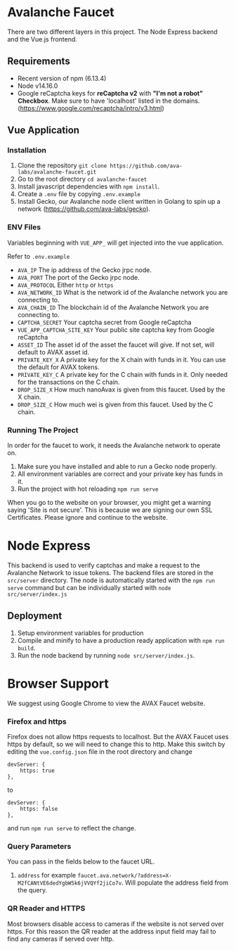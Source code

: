 # Avalanche Faucet

There are two different layers in this project. The Node Express backend and the Vue.js frontend.

## Requirements
- Recent version of npm (6.13.4)
- Node v14.16.0
- Google reCaptcha keys for **reCaptcha v2** with **"I'm not a robot" Checkbox**. Make sure to have 'localhost' listed in the domains. (https://www.google.com/recaptcha/intro/v3.html)

## Vue Application
### Installation
1) Clone the repository ``git clone https://github.com/ava-labs/avalanche-faucet.git``
2) Go to the root directory `cd avalanche-faucet`
3) Install javascript dependencies with ``npm install``.
4) Create a ``.env`` file by copying ``.env.example`` 
5) Install Gecko, our Avalanche node client written in Golang to spin up a network (https://github.com/ava-labs/gecko). 

### ENV Files
Variables beginning with ``VUE_APP_`` will get injected into the vue application.
 
Refer to ``.env.example``

- ``AVA_IP`` The ip address of the Gecko jrpc node.
- ``AVA_PORT`` The port of the Gecko jrpc node.
- ``AVA_PROTOCOL`` Either ``http`` or ``https``
- ``AVA_NETWORK_ID`` What is the network id of the Avalanche network you are connecting to.
- ``AVA_CHAIN_ID`` The blockchain id of the Avalanche  Network you are connecting to.
- ``CAPTCHA_SECRET`` Your captcha secret from Google reCaptcha
- ``VUE_APP_CAPTCHA_SITE_KEY`` Your public site captcha key from Google reCaptcha
- ``ASSET_ID`` The asset id of the asset the faucet will give. If not set, will default to AVAX asset id.
- ``PRIVATE_KEY_X`` A private key for the X chain with funds in it. You can use the default for AVAX tokens.
- ``PRIVATE_KEY_C`` A private key for the C chain with funds in it. Only needed for the transactions on the C chain.
- ``DROP_SIZE_X`` How much nanoAvax is given from this faucet. Used by the X chain.
- ``DROP_SIZE_C`` How much wei is given from this faucet. Used by the C chain.

### Running The Project

In order for the faucet to work, it needs the Avalanche network to operate on. 
1) Make sure you have installed and able to run a Gecko node properly.
2) All environment variables are correct and your private key has funds in it.
2) Run the project with hot reloading ``npm run serve``

When you go to the website on your browser, you might get a warning saying 
'Site is not secure'. This is because we are signing our own SSL Certificates. Please ignore and continue to the website.

# Node Express

This backend is used to verify captchas and make a request to the Avalanche Network to issue tokens. The backend files are stored 
in the ``src/server`` directory.
The node is automatically started with the ``npm run serve`` command but can be individually started with ``node src/server/index.js``

## Deployment
 1) Setup environment variables for production
 2) Compile and minify to have a production ready application with ``npm run build``. 
 3) Run the node backend by running ``node src/server/index.js``.




# Browser Support

We suggest using Google Chrome to view the AVAX Faucet website.

### Firefox and https

Firefox does not allow https requests to localhost. But the AVAX Faucet uses https by default, so we will need to change this to http. Make this switch by editing the `vue.config.json` file in the root directory and change 

```
devServer: {
    https: true
},
```

to

```
devServer: {
    https: false
},
```

and run `npm run serve` to reflect the change.


### Query Parameters
You can pass in the fields below to the faucet URL.
1) `address` for example `faucet.ava.network/?address=X-M2fCANtVE6dedYgbW5k6jVVQYf2jiCo7v`. Will populate the address field from the query.

### QR Reader and HTTPS
Most browsers disable access to cameras if the website is not served over https. 
For this reason the QR reader at the address input field may fail to find any cameras if served over http.
